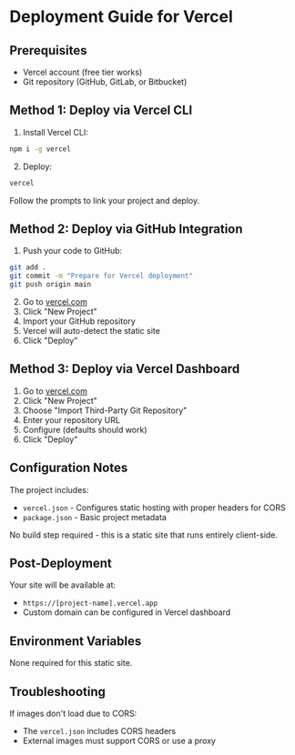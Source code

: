 # Deployment Guide for Vercel

## Prerequisites
- Vercel account (free tier works)
- Git repository (GitHub, GitLab, or Bitbucket)

## Method 1: Deploy via Vercel CLI

1. Install Vercel CLI:
```bash
npm i -g vercel
```

2. Deploy:
```bash
vercel
```

Follow the prompts to link your project and deploy.

## Method 2: Deploy via GitHub Integration

1. Push your code to GitHub:
```bash
git add .
git commit -m "Prepare for Vercel deployment"
git push origin main
```

2. Go to [vercel.com](https://vercel.com)
3. Click "New Project"
4. Import your GitHub repository
5. Vercel will auto-detect the static site
6. Click "Deploy"

## Method 3: Deploy via Vercel Dashboard

1. Go to [vercel.com](https://vercel.com)
2. Click "New Project"
3. Choose "Import Third-Party Git Repository"
4. Enter your repository URL
5. Configure (defaults should work)
6. Click "Deploy"

## Configuration Notes

The project includes:
- `vercel.json` - Configures static hosting with proper headers for CORS
- `package.json` - Basic project metadata

No build step required - this is a static site that runs entirely client-side.

## Post-Deployment

Your site will be available at:
- `https://[project-name].vercel.app`
- Custom domain can be configured in Vercel dashboard

## Environment Variables

None required for this static site.

## Troubleshooting

If images don't load due to CORS:
- The `vercel.json` includes CORS headers
- External images must support CORS or use a proxy